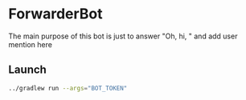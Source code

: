 # ForwarderBot

The main purpose of this bot is just to answer "Oh, hi, " and add user mention here

## Launch

```bash
../gradlew run --args="BOT_TOKEN"
```
